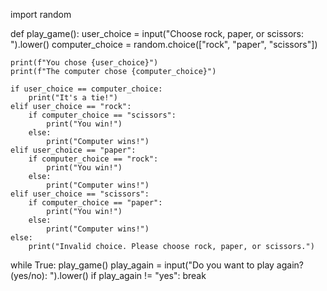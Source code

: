 import random

def play_game():
    user_choice = input("Choose rock, paper, or scissors: ").lower()
    computer_choice = random.choice(["rock", "paper", "scissors"])

    print(f"You chose {user_choice}")
    print(f"The computer chose {computer_choice}")

    if user_choice == computer_choice:
        print("It's a tie!")
    elif user_choice == "rock":
        if computer_choice == "scissors":
            print("You win!")
        else:
            print("Computer wins!")
    elif user_choice == "paper":
        if computer_choice == "rock":
            print("You win!")
        else:
            print("Computer wins!")
    elif user_choice == "scissors":
        if computer_choice == "paper":
            print("You win!")
        else:
            print("Computer wins!")
    else:
        print("Invalid choice. Please choose rock, paper, or scissors.")

while True:
    play_game()
    play_again = input("Do you want to play again? (yes/no): ").lower()
    if play_again != "yes":
        break
        
